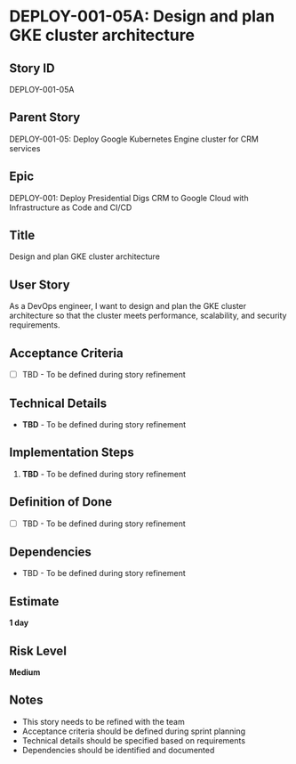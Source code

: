 # DEPLOY-001-05A: Design and plan GKE cluster architecture

## Story ID
DEPLOY-001-05A

## Parent Story
DEPLOY-001-05: Deploy Google Kubernetes Engine cluster for CRM services

## Epic
DEPLOY-001: Deploy Presidential Digs CRM to Google Cloud with Infrastructure as Code and CI/CD

## Title
Design and plan GKE cluster architecture

## User Story
As a DevOps engineer, I want to design and plan the GKE cluster architecture so that the cluster meets performance, scalability, and security requirements.

## Acceptance Criteria
- [ ] TBD - To be defined during story refinement

## Technical Details
- **TBD** - To be defined during story refinement

## Implementation Steps
1. **TBD** - To be defined during story refinement

## Definition of Done
- [ ] TBD - To be defined during story refinement

## Dependencies
- TBD - To be defined during story refinement

## Estimate
**1 day**

## Risk Level
**Medium**

## Notes
- This story needs to be refined with the team
- Acceptance criteria should be defined during sprint planning
- Technical details should be specified based on requirements
- Dependencies should be identified and documented
